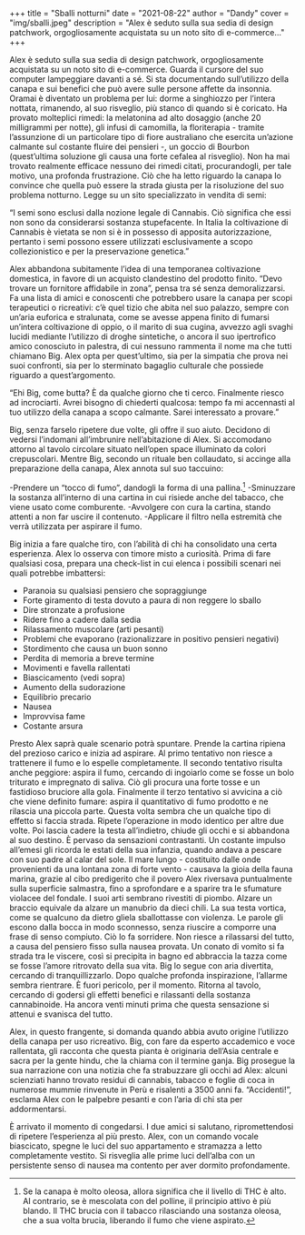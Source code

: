 +++
title = "Sballi notturni"
date = "2021-08-22"
author = "Dandy"
cover = "img/sballi.jpeg"
description = "Alex è seduto sulla sua sedia di design patchwork, orgogliosamente acquistata su un noto sito di e-commerce..."
+++

Alex è seduto sulla sua sedia di design patchwork, orgogliosamente acquistata su un noto sito di e-commerce. Guarda il cursore del suo computer lampeggiare davanti a sé. Si sta documentando sull’utilizzo della canapa e sui benefici che può avere sulle persone affette da insonnia. Oramai è diventato un problema per lui: dorme a singhiozzo per l’intera nottata, rimanendo, al suo risveglio, più stanco di quando si è coricato. Ha provato molteplici rimedi: la melatonina ad alto dosaggio (anche 20 milligrammi per notte), gli infusi di camomilla, la floriterapia - tramite l’assunzione di un particolare tipo di fiore australiano che esercita un’azione calmante sul costante fluire dei pensieri -, un goccio di Bourbon (quest’ultima soluzione gli causa una forte cefalea al risveglio). Non ha mai trovato realmente efficace nessuno dei rimedi citati, procurandogli, per tale motivo, una profonda frustrazione. Ciò che ha letto riguardo la canapa lo convince che quella può essere la strada giusta per la risoluzione del suo problema notturno. Legge su un sito specializzato in vendita di semi:

“I semi sono esclusi dalla nozione legale di Cannabis. Ciò significa che essi non sono da considerarsi sostanza stupefacente. In Italia la coltivazione di Cannabis è vietata se non si è in possesso di apposita autorizzazione, pertanto i semi possono essere utilizzati esclusivamente a scopo collezionistico e per la preservazione genetica.”

Alex abbandona subitamente l’idea di una temporanea coltivazione domestica, in favore di un acquisto clandestino del prodotto finito. “Devo trovare un fornitore affidabile in zona”, pensa tra sé senza demoralizzarsi. Fa una lista di amici e conoscenti che potrebbero usare la canapa per scopi terapeutici o ricreativi: c’è quel tizio che abita nel suo palazzo, sempre con un’aria euforica e stralunata, come se avesse appena finito di fumarsi un’intera coltivazione di oppio, o il marito di sua cugina, avvezzo agli svaghi lucidi mediante l’utilizzo di droghe sintetiche, o ancora il suo ipertrofico amico conosciuto in palestra, di cui nessuno rammenta il nome ma che tutti chiamano Big. Alex opta per quest’ultimo, sia per la simpatia che prova nei suoi confronti, sia per lo sterminato bagaglio culturale che possiede riguardo a quest’argomento.

“Ehi Big, come butta? È da qualche giorno che ti cerco. Finalmente riesco ad incrociarti. Avrei bisogno di chiederti qualcosa: tempo fa mi accennasti al tuo utilizzo della canapa a scopo calmante. Sarei interessato a provare.”

Big, senza farselo ripetere due volte, gli offre il suo aiuto. Decidono di vedersi l’indomani all’imbrunire nell’abitazione di Alex. Si accomodano attorno al tavolo circolare situato nell’open space illuminato da colori crepuscolari. Mentre Big, secondo un rituale ben collaudato, si accinge alla preparazione della canapa, Alex annota sul suo taccuino:

-Prendere un “tocco di fumo”, dandogli la forma di una pallina.[^first]
-Sminuzzare la sostanza all’interno di una cartina in cui risiede anche del tabacco, che viene usato come comburente.
-Avvolgere con cura la cartina, stando attenti a non far uscire il contenuto.
-Applicare il filtro nella estremità che verrà utilizzata per aspirare il fumo.

Big inizia a fare qualche tiro, con l’abilità di chi ha consolidato una certa esperienza. Alex lo osserva con timore misto a curiosità. Prima di fare qualsiasi cosa, prepara una check-list in cui elenca i possibili scenari nei quali potrebbe imbattersi:

+ Paranoia su qualsiasi pensiero che sopraggiunge
+ Forte giramento di testa dovuto a paura di non reggere lo sballo
+ Dire stronzate a profusione
+ Ridere fino a cadere dalla sedia
+ Rilassamento muscolare (arti pesanti)
+ Problemi che evaporano (razionalizzare in positivo pensieri negativi)
+ Stordimento che causa un buon sonno
+ Perdita di memoria a breve termine
+ Movimenti e favella rallentati
+ Biascicamento (vedi sopra)
+ Aumento della sudorazione
+ Equilibrio precario
+ Nausea
+ Improvvisa fame
+ Costante arsura

Presto Alex saprà quale scenario potrà spuntare. Prende la cartina ripiena del prezioso carico e inizia ad aspirare. Al primo tentativo non riesce a trattenere il fumo e lo espelle completamente. Il secondo tentativo risulta anche peggiore: aspira il fumo, cercando di ingoiarlo come se fosse un bolo triturato e impregnato di saliva. Ciò gli procura una forte tosse e un fastidioso bruciore alla gola. Finalmente il terzo tentativo si avvicina a ciò che viene definito fumare: aspira il quantitativo di fumo prodotto e ne rilascia una piccola parte. Questa volta sembra che un qualche tipo di effetto si faccia strada. Ripete l’operazione in modo identico per altre due volte. Poi lascia cadere la testa all’indietro, chiude gli occhi e si abbandona al suo destino. È pervaso da sensazioni contrastanti. Un costante impulso all’emesi gli ricorda le estati della sua infanzia, quando andava a pescare con suo padre al calar del sole. Il mare lungo - costituito dalle onde provenienti da una lontana zona di forte vento - causava la gioia della fauna marina, grazie al cibo predigerito che il povero Alex riversava puntualmente sulla superficie salmastra, fino a sprofondare e a sparire tra le sfumature violacee del fondale. I suoi arti sembrano rivestiti di piombo. Alzare un braccio equivale da alzare un manubrio da dieci chili. La sua testa vortica, come se qualcuno da dietro gliela sballottasse con violenza. Le parole gli escono dalla bocca in modo sconnesso, senza riuscire a comporre una frase di senso compiuto. Ciò lo fa sorridere. Non riesce a rilassarsi del tutto, a causa del pensiero fisso sulla nausea provata. Un conato di vomito si fa strada tra le viscere, così si precipita in bagno ed abbraccia la tazza come se fosse l’amore ritrovato della sua vita. Big lo segue con aria divertita, cercando di tranquillizzarlo. Dopo qualche profonda inspirazione, l’allarme sembra rientrare. È fuori pericolo, per il momento. Ritorna al tavolo, cercando di godersi gli effetti benefici e rilassanti della sostanza cannabinoide. Ha ancora venti minuti prima che questa sensazione si attenui e svanisca del tutto.

Alex, in questo frangente, si domanda quando abbia avuto origine l’utilizzo della canapa per uso ricreativo. Big, con fare da esperto accademico e voce rallentata, gli racconta che questa pianta è originaria dell’Asia centrale e sacra per la gente hindu, che la chiama con il termine ganja. Big prosegue la sua narrazione con una notizia che fa strabuzzare gli occhi ad Alex: alcuni scienziati hanno trovato residui di cannabis, tabacco e foglie di coca in numerose mummie rinvenute in Perù e risalenti a 3500 anni fa. “Accidenti!”, esclama Alex con le palpebre pesanti e con l’aria di chi sta per addormentarsi.

È arrivato il momento di congedarsi. I due amici si salutano, ripromettendosi di ripetere l’esperienza al più presto. Alex, con un comando vocale biascicato, spegne le luci del suo appartamento e stramazza a letto completamente vestito. Si risveglia alle prime luci dell’alba con un persistente senso di nausea ma contento per aver dormito profondamente.

[^first]: Se la canapa è molto oleosa, allora significa che il livello di THC è alto. Al contrario, se è mescolata con del polline, il principio attivo è più blando. Il THC brucia con il tabacco rilasciando una sostanza oleosa, che a sua volta brucia, liberando il fumo che viene aspirato.
